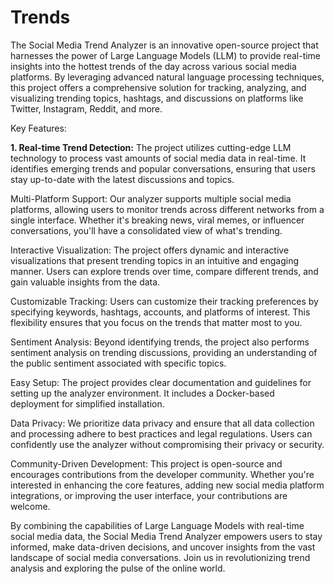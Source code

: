 # Trends

The Social Media Trend Analyzer is an innovative open-source project that harnesses the power of Large Language Models (LLM) to provide real-time insights into the hottest trends of the day across various social media platforms. By leveraging advanced natural language processing techniques, this project offers a comprehensive solution for tracking, analyzing, and visualizing trending topics, hashtags, and discussions on platforms like Twitter, Instagram, Reddit, and more.

Key Features:

**1. Real-time Trend Detection:** The project utilizes cutting-edge LLM technology to process vast amounts of social media data in real-time. It identifies emerging trends and popular conversations, ensuring that users stay up-to-date with the latest discussions and topics.

Multi-Platform Support: Our analyzer supports multiple social media platforms, allowing users to monitor trends across different networks from a single interface. Whether it's breaking news, viral memes, or influencer conversations, you'll have a consolidated view of what's trending.

Interactive Visualization: The project offers dynamic and interactive visualizations that present trending topics in an intuitive and engaging manner. Users can explore trends over time, compare different trends, and gain valuable insights from the data.

Customizable Tracking: Users can customize their tracking preferences by specifying keywords, hashtags, accounts, and platforms of interest. This flexibility ensures that you focus on the trends that matter most to you.

Sentiment Analysis: Beyond identifying trends, the project also performs sentiment analysis on trending discussions, providing an understanding of the public sentiment associated with specific topics.

Easy Setup: The project provides clear documentation and guidelines for setting up the analyzer environment. It includes a Docker-based deployment for simplified installation.

Data Privacy: We prioritize data privacy and ensure that all data collection and processing adhere to best practices and legal regulations. Users can confidently use the analyzer without compromising their privacy or security.

Community-Driven Development: This project is open-source and encourages contributions from the developer community. Whether you're interested in enhancing the core features, adding new social media platform integrations, or improving the user interface, your contributions are welcome.

By combining the capabilities of Large Language Models with real-time social media data, the Social Media Trend Analyzer empowers users to stay informed, make data-driven decisions, and uncover insights from the vast landscape of social media conversations. Join us in revolutionizing trend analysis and exploring the pulse of the online world.
